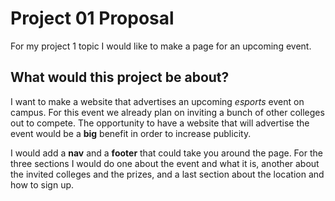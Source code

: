 # Project 01 Proposal

For my project 1 topic I would like to make a page for an upcoming event.

## What would this project be about?

I want to make a website that advertises an upcoming _esports_ event on campus.
For this event we already plan on inviting a bunch of other colleges out to compete.
The opportunity to have a website that will advertise the event would be a **big** benefit in order to increase publicity.

I would add a **nav** and a **footer** that could take you around the page.
For the three sections I would do one about the event and what it is, 
another about the invited colleges and the prizes, and a last section about the location and how to sign up.